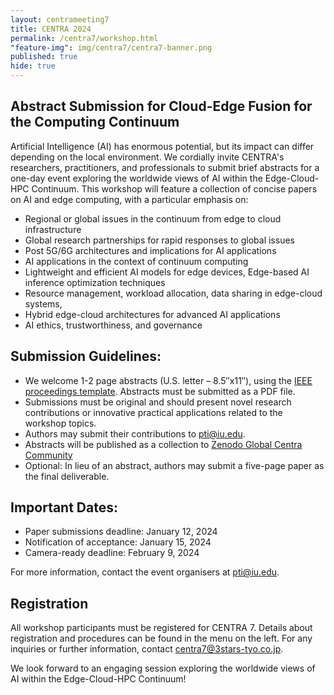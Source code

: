```yaml
---
layout: centrameeting7
title: CENTRA 2024
permalink: /centra7/workshop.html
"feature-img": img/centra7/centra7-banner.png
published: true
hide: true
---
```


## Abstract Submission for Cloud-Edge Fusion for the Computing Continuum

Artificial Intelligence (AI) has enormous potential, but its impact can differ depending on the local environment. We cordially invite CENTRA's researchers, practitioners, and professionals to submit brief abstracts for a one-day event exploring the worldwide views of AI within the Edge-Cloud-HPC Continuum. This workshop will feature a collection of concise papers on AI and edge computing, with a particular emphasis on:
- Regional or global issues in the continuum from edge to cloud infrastructure
- Global research partnerships for rapid responses to global issues
- Post 5G/6G architectures and implications for AI applications
- AI applications in the context of continuum computing
- Lightweight and efficient AI models for edge devices, Edge-based AI inference optimization techniques
- Resource management, workload allocation, data sharing in edge-cloud systems,
- Hybrid edge-cloud architectures for advanced AI applications
- AI ethics, trustworthiness, and governance

<!--[A draft schedule for the workshop is available via SCHED](https://centra6.sched.com/)-->

## Submission Guidelines:

- We welcome 1-2 page abstracts (U.S. letter – 8.5″x11″), using the [IEEE proceedings template](https://www.ieee.org/conferences/publishing/templates.html). Abstracts must be submitted as a PDF file.
- Submissions must be original and should present novel research contributions or innovative practical applications related to the workshop topics. 
- Authors may submit their contributions to [pti@iu.edu](mailto:pti@iu.edu).
- Abstracts will be published as a collection to [Zenodo Global Centra Community](https://zenodo.org/communities/globalcentra)
- Optional: In lieu of an abstract, authors may submit a five-page paper as the final deliverable.

## Important Dates:

- Paper submissions deadline: January 12, 2024
- Notification of acceptance: January 15, 2024
- Camera-ready deadline: February 9, 2024

For more information, contact the event organisers at [pti@iu.edu](mailto:pti@iu.edu).

## Registration
All workshop participants must be registered for CENTRA 7. Details about registration and procedures can be found in the menu on the left. For any inquiries or further information, contact centra7@3stars-tyo.co.jp.

We look forward to an engaging session exploring the worldwide views of AI within the Edge-Cloud-HPC Continuum!
